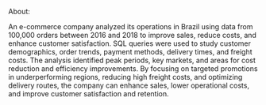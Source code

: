 About:

An e-commerce company analyzed its operations in Brazil using data from 100,000 orders between 2016 and 2018 to improve sales, reduce costs, and enhance customer satisfaction. SQL queries were used to study customer demographics, order trends, payment methods, delivery times, and freight costs. The analysis identified peak periods, key markets, and areas for cost reduction and efficiency improvements. By focusing on targeted promotions in underperforming regions, reducing high freight costs, and optimizing delivery routes, the company can enhance sales, lower operational costs, and improve customer satisfaction and retention.
